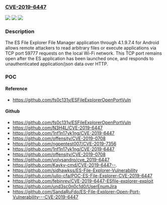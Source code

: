 ### [CVE-2019-6447](https://cve.mitre.org/cgi-bin/cvename.cgi?name=CVE-2019-6447)
![](https://img.shields.io/static/v1?label=Product&message=n%2Fa&color=blue)
![](https://img.shields.io/static/v1?label=Version&message=n%2Fa&color=blue)
![](https://img.shields.io/static/v1?label=Vulnerability&message=n%2Fa&color=brighgreen)

### Description

The ES File Explorer File Manager application through 4.1.9.7.4 for Android allows remote attackers to read arbitrary files or execute applications via TCP port 59777 requests on the local Wi-Fi network. This TCP port remains open after the ES application has been launched once, and responds to unauthenticated application/json data over HTTP.

### POC

#### Reference
- https://github.com/fs0c131y/ESFileExplorerOpenPortVuln

#### Github
- https://github.com/fs0c131y/ESFileExplorerOpenPortVuln
- https://github.com/N3H4L/CVE-2019-6447
- https://github.com/1nf1n17yk1ng/CVE-2019-6447
- https://github.com/offensity/CVE-2019-0708
- https://github.com/ngpentest007/CVE-2019-7356
- https://github.com/1nf1n17yk1ng/CVE-2019-6447
- https://github.com/offensity/CVE-2019-0708
- https://github.com/volysandro/cve_2019-6447
- https://github.com/Kayky-cmd/CVE-2019-6447--.
- https://github.com/sidhawkss/ES-File-Explorer-Vulnerability
- https://github.com/julio-cfa/POC-ES-File-Explorer-CVE-2019-6447
- https://github.com/febinrev/CVE-2019-6447-ESfile-explorer-exploit
- https://github.com/und3sc0n0c1d0/UserEnumJira
- https://github.com/SandaRuFdo/ES-File-Explorer-Open-Port-Vulnerability---CVE-2019-6447

